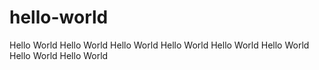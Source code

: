 # hello-world

Hello World
Hello World
Hello World
Hello World
Hello World
Hello World
Hello World
Hello World
